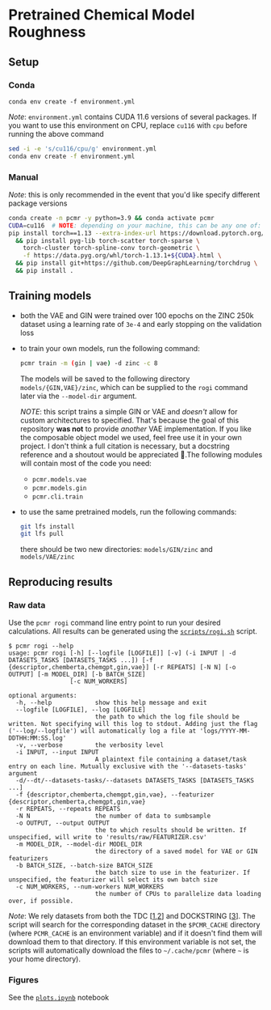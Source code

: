 # Pretrained Chemical Model Roughness

## Setup

### Conda
```
conda env create -f environment.yml
```
_Note_: `environment.yml` contains CUDA 11.6 versions of several packages. If you want to use this environment on CPU, replace `cu116` with `cpu` before running the above command
```bash
sed -i -e 's/cu116/cpu/g' environment.yml
conda env create -f environment.yml
```
### Manual
_Note_: this is only recommended in the event that you'd like specify different package versions
```sh
conda create -n pcmr -y python=3.9 && conda activate pcmr
CUDA=cu116  # NOTE: depending on your machine, this can be any one of: ("cpu" | "cu116" | "cu117") 
pip install torch==1.13 --extra-index-url https://download.pytorch.org/whl/${CUDA}\
  && pip install pyg-lib torch-scatter torch-sparse \
    torch-cluster torch-spline-conv torch-geometric \
    -f https://data.pyg.org/whl/torch-1.13.1+${CUDA}.html \
  && pip install git+https://github.com/DeepGraphLearning/torchdrug \
  && pip install .
```


## Training models

- both the VAE and GIN were trained over 100 epochs on the ZINC 250k dataset using a learning rate of `3e-4` and early stopping on the validation loss
- to train your own models, run the following command:

  ```bash
  pcmr train -m (gin | vae) -d zinc -c 8
  ```
  The models will be saved to the following directory `models/{GIN,VAE}/zinc`, which can be supplied to the `rogi` command later via the `--model-dir` argument.

  _NOTE_: this script trains a simple GIN or VAE and _doesn't_ allow for custom architectures to specified. That's because the goal of this repository **was not** to provide _another_ VAE implementation. If you like the composable object model we used, feel free use it in your own project. I don't think a full citation is necessary, but a docstring reference and a shoutout would be appreciated :hugs:.The following modules will contain most of the code you need:

  - `pcmr.models.vae`
  - `pcmr.models.gin`
  - `pcmr.cli.train` 

- to use the same pretrained models, run the following commands:

  ```bash
  git lfs install
  git lfs pull
  ```

  there should be two new directories: `models/GIN/zinc` and `models/VAE/zinc`


## Reproducing results

### Raw data

Use the `pcmr rogi` command line entry point to run your desired calculations. All results can be generated using the [`scripts/rogi.sh`](./scripts/rogi.sh) script.

```
$ pcmr rogi --help
usage: pcmr rogi [-h] [--logfile [LOGFILE]] [-v] (-i INPUT | -d DATASETS_TASKS [DATASETS_TASKS ...]) [-f {descriptor,chemberta,chemgpt,gin,vae}] [-r REPEATS] [-N N] [-o OUTPUT] [-m MODEL_DIR] [-b BATCH_SIZE]
                 [-c NUM_WORKERS]

optional arguments:
  -h, --help            show this help message and exit
  --logfile [LOGFILE], --log [LOGFILE]
                        the path to which the log file should be written. Not specifying will this log to stdout. Adding just the flag ('--log/--logfile') will automatically log a file at 'logs/YYYY-MM-DDTHH:MM:SS.log'
  -v, --verbose         the verbosity level
  -i INPUT, --input INPUT
                        A plaintext file containing a dataset/task entry on each line. Mutually exclusive with the '--datasets-tasks' argument
  -d/--dt/--datasets-tasks/--datasets DATASETS_TASKS [DATASETS_TASKS ...]
  -f {descriptor,chemberta,chemgpt,gin,vae}, --featurizer {descriptor,chemberta,chemgpt,gin,vae}
  -r REPEATS, --repeats REPEATS
  -N N                  the number of data to sumbsample
  -o OUTPUT, --output OUTPUT
                        the to which results should be written. If unspecified, will write to 'results/raw/FEATURIZER.csv'
  -m MODEL_DIR, --model-dir MODEL_DIR
                        the directory of a saved model for VAE or GIN featurizers
  -b BATCH_SIZE, --batch-size BATCH_SIZE
                        the batch size to use in the featurizer. If unspecified, the featurizer will select its own batch size
  -c NUM_WORKERS, --num-workers NUM_WORKERS
                        the number of CPUs to parallelize data loading over, if possible.
```

_Note_: We rely datasets from both the TDC [[1],[2]] and DOCKSTRING [[3]]. The script will search for the corresponding dataset in the `$PCMR_CACHE` directory (where `PCMR_CACHE` is an environment variable) and if it doesn't find them will download them to that directory. If this environment variable is not set, the scripts will automatically download the files to `~/.cache/pcmr` (where `~` is your home directory).

[1]: https://tdcommons.ai/single_pred_tasks/overview/
[2]: https://tdcommons.ai/generation_tasks/molgen/
[3]: https://figshare.com/articles/dataset/dockstring_dataset/16511577?file=35948138

### Figures

See the [`plots.ipynb`](./plots.ipynb) notebook